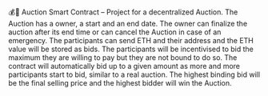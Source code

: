 💰🔨 Auction Smart Contract – Project for a decentralized Auction. The Auction has a owner, a start and an end date. The owner can finalize the auction after its end time or can cancel the Auction in case of an emergency. The participants can send ETH and their address and the ETH value will be stored as bids. The participants will be incentivised to bid the maximum they are willing to pay but they are not bound to do so. The contract will automatically bid up to a given amount as more and more participants start to bid, similar to a real auction. The highest binding bid will be the final selling price and the highest bidder will win the Auction.
